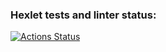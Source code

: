 ### Hexlet tests and linter status:
[![Actions Status](https://github.com/varyandis/frontend-project-44/actions/workflows/hexlet-check.yml/badge.svg)](https://github.com/varyandis/frontend-project-44/actions)